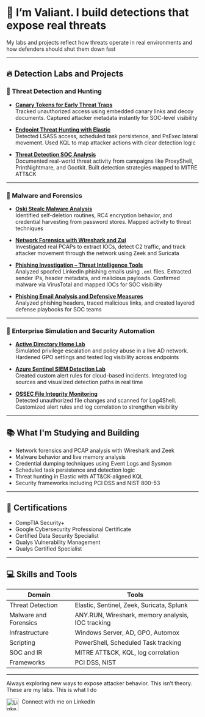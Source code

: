 # 👋 I’m Valiant. I build detections that expose real threats

My labs and projects reflect how threats operate in real environments and how defenders should shut them down fast

---

## 🔥 Detection Labs and Projects

### 🎯 Threat Detection and Hunting

- **[Canary Tokens for Early Threat Traps](https://github.com/Vluthor/Canary-Tokens)**  
  Tracked unauthorized access using embedded canary links and decoy documents. Captured attacker metadata instantly for SOC-level visibility

- **[Endpoint Threat Hunting with Elastic](https://github.com/Vluthor/Endpoint-Threat-Hunting)**  
  Detected LSASS access, scheduled task persistence, and PsExec lateral movement. Used KQL to map attacker actions with clear detection logic

- **[Threat Detection SOC Analysis](https://github.com/Vluthor/Threat-Detection-SOC-Analysis)**  
  Documented real-world threat activity from campaigns like ProxyShell, PrintNightmare, and Gootkit. Built detection strategies mapped to MITRE ATT&CK

---

### 🧠 Malware and Forensics

- **[Oski Stealc Malware Analysis](https://github.com/Vluthor/Oski-Malware-Analysis)**  
  Identified self-deletion routines, RC4 encryption behavior, and credential harvesting from password stores. Mapped activity to threat techniques

- **[Network Forensics with Wireshark and Zui](https://github.com/Vluthor/Network-Forensics-Analysis-with-Wireshark-and-Zui)**  
  Investigated real PCAPs to extract IOCs, detect C2 traffic, and track attacker movement through the network using Zeek and Suricata

- **[Phishing Investigation – Threat Intelligence Tools](https://github.com/Vluthor/Phishing-Investigation-THM)**  
  Analyzed spoofed LinkedIn phishing emails using `.eml` files. Extracted sender IPs, header metadata, and malicious payloads. Confirmed malware via VirusTotal and mapped IOCs for SOC visibility

- **[Phishing Email Analysis and Defensive Measures](https://github.com/Vluthor/Phishing-Email-Analysis-and-Defensive-Measures)**  
  Analyzed phishing headers, traced malicious links, and created layered defense playbooks for SOC teams

---

### 🏢 Enterprise Simulation and Security Automation

- **[Active Directory Home Lab](https://github.com/Vluthor/Active-Directory-Lab)**  
  Simulated privilege escalation and policy abuse in a live AD network. Hardened GPO settings and tested log visibility across endpoints

- **[Azure Sentinel SIEM Detection Lab](https://github.com/Vluthor/SIEM-Azure-Sentinel-Lab)**  
  Created custom alert rules for cloud-based incidents. Integrated log sources and visualized detection paths in real time

- **[OSSEC File Integrity Monitoring](https://github.com/Vluthor/OSSEC-File-Integrity-Monitoring)**  
  Detected unauthorized file changes and scanned for Log4Shell. Customized alert rules and log correlation to strengthen visibility

---

## 📚 What I'm Studying and Building

- Network forensics and PCAP analysis with Wireshark and Zeek
- Malware behavior and live memory analysis
- Credential dumping techniques using Event Logs and Sysmon
- Scheduled task persistence and detection logic
- Threat hunting in Elastic with ATT&CK-aligned KQL
- Security frameworks including PCI DSS and NIST 800-53

---

## 📜 Certifications

- CompTIA Security+
- Google Cybersecurity Professional Certificate
- Certified Data Security Specialist
- Qualys Vulnerability Management
- Qualys Certified Specialist

---

## 💻 Skills and Tools

| Domain | Tools |
|--------|-------|
| Threat Detection | Elastic, Sentinel, Zeek, Suricata, Splunk |
| Malware and Forensics | ANY.RUN, Wireshark, memory analysis, IOC tracking |
| Infrastructure | Windows Server, AD, GPO, Automox |
| Scripting | PowerShell, Scheduled Task tracking |
| SOC and IR | MITRE ATT&CK, KQL, log correlation |
| Frameworks | PCI DSS, NIST |

---

Always exploring new ways to expose attacker behavior. This isn’t theory. These are my labs. This is what I do

<a href="https://linkedin.com/in/valiantcb">
  <img align="left" alt="LinkedIn" width="32px" src="https://upload.wikimedia.org/wikipedia/commons/c/ca/LinkedIn_logo_initials.png" />
</a>

<p style="margin-left:40px;">
Connect with me on LinkedIn
</p>
